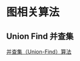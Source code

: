 # 图相关算法

## Union Find 并查集

[并查集（Union-Find）算法](https://labuladong.github.io/algo/di-yi-zhan-da78c/shou-ba-sh-03a72/bing-cha-j-323f3/)


